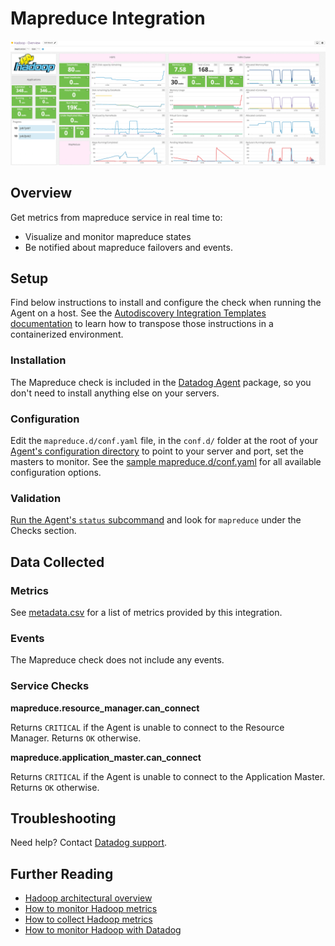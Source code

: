 # Mapreduce Integration

![MapReduce Dashboard][1]

## Overview

Get metrics from mapreduce service in real time to:

* Visualize and monitor mapreduce states
* Be notified about mapreduce failovers and events.

## Setup

Find below instructions to install and configure the check when running the Agent on a host. See the [Autodiscovery Integration Templates documentation](https://docs.datadoghq.com/agent/autodiscovery/integrations/) to learn how to transpose those instructions in a containerized environment.

### Installation

The Mapreduce check is included in the [Datadog Agent][2] package, so you don't need to install anything else on your servers.

### Configuration

Edit the `mapreduce.d/conf.yaml` file, in the `conf.d/` folder at the root of your [Agent's configuration directory][3] to point to your server and port, set the masters to monitor. See the [sample mapreduce.d/conf.yaml][4] for all available configuration options.

### Validation

[Run the Agent's `status` subcommand][5] and look for `mapreduce` under the Checks section.

## Data Collected
### Metrics
See [metadata.csv][6] for a list of metrics provided by this integration.

### Events
The Mapreduce check does not include any events.

### Service Checks
**mapreduce.resource_manager.can_connect**

Returns `CRITICAL` if the Agent is unable to connect to the Resource Manager.
Returns `OK` otherwise.

**mapreduce.application_master.can_connect**

Returns `CRITICAL` if the Agent is unable to connect to the Application Master.
Returns `OK` otherwise.

## Troubleshooting
Need help? Contact [Datadog support][7].

## Further Reading

* [Hadoop architectural overview][8]
* [How to monitor Hadoop metrics][9]
* [How to collect Hadoop metrics][10]
* [How to monitor Hadoop with Datadog][11]


[1]: https://raw.githubusercontent.com/DataDog/integrations-core/master/mapreduce/images/mapreduce_dashboard.png
[2]: https://app.datadoghq.com/account/settings#agent
[3]: https://docs.datadoghq.com/agent/guide/agent-configuration-files/?tab=agentv6#agent-configuration-directory
[4]: https://github.com/DataDog/integrations-core/blob/master/mapreduce/datadog_checks/mapreduce/data/conf.yaml.example
[5]: https://docs.datadoghq.com/agent/guide/agent-commands/?tab=agentv6#agent-status-and-information
[6]: https://github.com/DataDog/integrations-core/blob/master/mapreduce/metadata.csv
[7]: https://docs.datadoghq.com/help
[8]: https://www.datadoghq.com/blog/hadoop-architecture-overview
[9]: https://www.datadoghq.com/blog/monitor-hadoop-metrics
[10]: https://www.datadoghq.com/blog/collecting-hadoop-metrics
[11]: https://www.datadoghq.com/blog/monitor-hadoop-metrics-datadog

